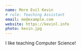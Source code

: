 ```yaml
---
name: More Evil Kevin
# role: Teaching Assistant
email: me@example.com
website: https://kevinl.info
photo: kevin.jpg
---
```


I like teaching Computer Science!
